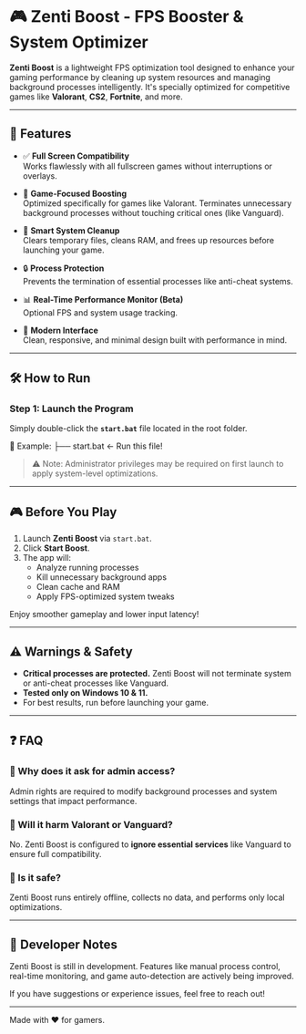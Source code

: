 # 🎮 Zenti Boost - FPS Booster & System Optimizer

**Zenti Boost** is a lightweight FPS optimization tool designed to enhance your gaming performance by cleaning up system resources and managing background processes intelligently. It's specially optimized for competitive games like **Valorant**, **CS2**, **Fortnite**, and more.

---

## 🚀 Features

- ✅ **Full Screen Compatibility**  
  Works flawlessly with all fullscreen games without interruptions or overlays.

- 🎯 **Game-Focused Boosting**  
  Optimized specifically for games like Valorant. Terminates unnecessary background processes without touching critical ones (like Vanguard).

- 🧹 **Smart System Cleanup**  
  Clears temporary files, cleans RAM, and frees up resources before launching your game.

- 🔒 **Process Protection**  
  Prevents the termination of essential processes like anti-cheat systems.

- 📊 **Real-Time Performance Monitor (Beta)**  
  Optional FPS and system usage tracking.

- 🎨 **Modern Interface**  
  Clean, responsive, and minimal design built with performance in mind.

---

## 🛠 How to Run

### Step 1: Launch the Program

Simply double-click the **`start.bat`** file located in the root folder.

📁 Example:
├── start.bat ← Run this file!


> ⚠️ Note: Administrator privileges may be required on first launch to apply system-level optimizations.

---

## 🎮 Before You Play

1. Launch **Zenti Boost** via `start.bat`.
2. Click **Start Boost**.
3. The app will:
   - Analyze running processes
   - Kill unnecessary background apps
   - Clean cache and RAM
   - Apply FPS-optimized system tweaks

Enjoy smoother gameplay and lower input latency!

---

## ⚠️ Warnings & Safety

- **Critical processes are protected.** Zenti Boost will not terminate system or anti-cheat processes like Vanguard.
- **Tested only on Windows 10 & 11.**
- For best results, run before launching your game.

---

## ❓ FAQ

### 🔹 Why does it ask for admin access?
Admin rights are required to modify background processes and system settings that impact performance.

### 🔹 Will it harm Valorant or Vanguard?
No. Zenti Boost is configured to **ignore essential services** like Vanguard to ensure full compatibility.

### 🔹 Is it safe?
Zenti Boost runs entirely offline, collects no data, and performs only local optimizations.

---

## 🧠 Developer Notes

Zenti Boost is still in development. Features like manual process control, real-time monitoring, and game auto-detection are actively being improved.

If you have suggestions or experience issues, feel free to reach out!

---

Made with ❤️ for gamers.
